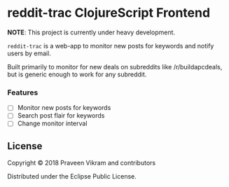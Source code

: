 # reddit-trac ClojureScript Frontend

**NOTE**: This project is currently under heavy development. 

`reddit-trac` is a web-app to monitor new posts for keywords and notify users by email. 

Built primarily to monitor for new deals on subreddits like /r/buildapcdeals, but is generic enough to work for any subreddit.

### Features

- [ ] Monitor new posts for keywords 
- [ ] Search post flair for keywords
- [ ] Change monitor interval

## License

Copyright © 2018 Praveen Vikram and contributors

Distributed under the Eclipse Public License.
